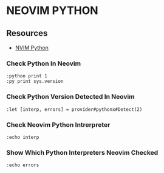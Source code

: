# NEOVIM PYTHON

## Resources

- [NVIM Python](https://neovim.io/doc/user/nvim_python.html)

### Check Python In Neovim

```
:python print 1
:py print sys.version
```

### Check Python Version Detected In Neovim

`:let [interp, errors] = provider#pythonx#Detect(2)`

### Check Neovim Python Intrerpreter

`:echo interp`

### Show Which Python Interpreters Neovim Checked

`:echo errors`

